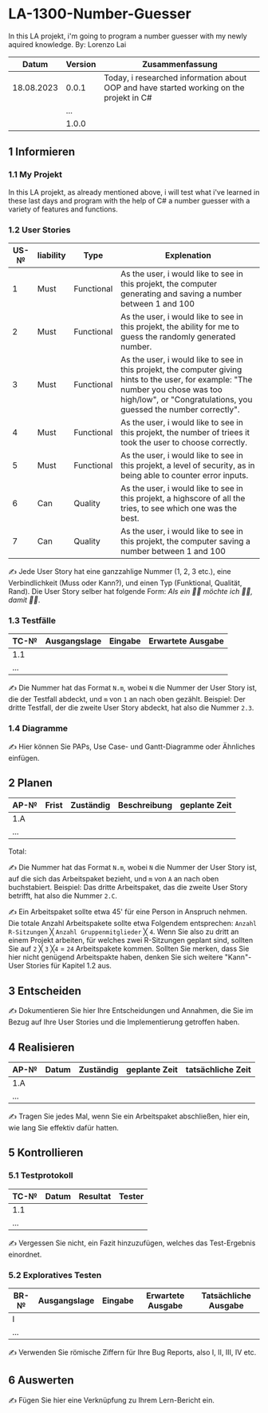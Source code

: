 # LA-1300-Number-Guesser
In this LA projekt, i'm going to program a number guesser with my newly aquired knowledge.
By: Lorenzo Lai

| Datum | Version | Zusammenfassung                                              |
| ----- | ------- | ------------------------------------------------------------ |
|18.08.2023       | 0.0.1   | Today, i researched information about OOP and have started working on the projekt in C# |
|       | ...     |                                                              |
|       | 1.0.0   |                                                              |

## 1 Informieren

### 1.1 My Projekt

In this LA projekt, as already mentioned above, i will test what i've learned in these last days and program with the help of C# a number guesser with a variety of features and functions.

### 1.2 User Stories

| US-№ | liability | Type  | Explenation                       |
| ---- | --------------- | ---- | ---------------------------------- |
|1    |Must                 |Functional      | As the user, i would like to see in this projekt, the computer generating and saving a number between 1 and 100 |
|2    |Must                 |Functional      | As the user, i would like to see in this projekt, the ability for me to guess the randomly generated number. |
|3    |Must                 |Functional      | As the user, i would like to see in this projekt, the computer giving hints to the user, for example: "The number you chose was too high/low", or "Congratulations, you guessed the number correctly".  |
|4    |Must                 |Functional      | As the user, i would like to see in this projekt, the number of triees it took the user to choose correctly.  |
|5    |Must                 |Functional      | As the user, i would like to see in this projekt, a level of security, as in being able to counter error inputs. |
|6    |Can                 |Quality      | As the user, i would like to see in this projekt, a highscore of all the tries, to see which one was the best. |
|7    |Can                 |Quality      | As the user, i would like to see in this projekt, the computer saving a number between 1 and 100 |

✍️ Jede User Story hat eine ganzzahlige Nummer (1, 2, 3 etc.), eine Verbindlichkeit (Muss oder Kann?), und einen Typ (Funktional, Qualität, Rand). Die User Story selber hat folgende Form: *Als ein 🤷‍♂️ möchte ich 🤷‍♂️, damit 🤷‍♂️*.

### 1.3 Testfälle

| TC-№ | Ausgangslage | Eingabe | Erwartete Ausgabe |
| ---- | ------------ | ------- | ----------------- |
| 1.1  |              |         |                   |
| ...  |              |         |                   |

✍️ Die Nummer hat das Format `N.m`, wobei `N` die Nummer der User Story ist, die der Testfall abdeckt, und `m` von `1` an nach oben gezählt. Beispiel: Der dritte Testfall, der die zweite User Story abdeckt, hat also die Nummer `2.3`.

### 1.4 Diagramme

✍️ Hier können Sie PAPs, Use Case- und Gantt-Diagramme oder Ähnliches einfügen.

## 2 Planen

| AP-№ | Frist | Zuständig | Beschreibung | geplante Zeit |
| ---- | ----- | --------- | ------------ | ------------- |
| 1.A  |       |           |              |               |
| ...  |       |           |              |               |

Total: 

✍️ Die Nummer hat das Format `N.m`, wobei `N` die Nummer der User Story ist, auf die sich das Arbeitspaket bezieht, und `m` von `A` an nach oben buchstabiert. Beispiel: Das dritte Arbeitspaket, das die zweite User Story betrifft, hat also die Nummer `2.C`.

✍️ Ein Arbeitspaket sollte etwa 45' für eine Person in Anspruch nehmen. Die totale Anzahl Arbeitspakete sollte etwa Folgendem entsprechen: `Anzahl R-Sitzungen` ╳ `Anzahl Gruppenmitglieder` ╳ `4`. Wenn Sie also zu dritt an einem Projekt arbeiten, für welches zwei R-Sitzungen geplant sind, sollten Sie auf `2` ╳ `3` ╳`4` = `24` Arbeitspakete kommen. Sollten Sie merken, dass Sie hier nicht genügend Arbeitspakte haben, denken Sie sich weitere "Kann"-User Stories für Kapitel 1.2 aus.

## 3 Entscheiden

✍️ Dokumentieren Sie hier Ihre Entscheidungen und Annahmen, die Sie im Bezug auf Ihre User Stories und die Implementierung getroffen haben.

## 4 Realisieren

| AP-№ | Datum | Zuständig | geplante Zeit | tatsächliche Zeit |
| ---- | ----- | --------- | ------------- | ----------------- |
| 1.A  |       |           |               |                   |
| ...  |       |           |               |                   |

✍️ Tragen Sie jedes Mal, wenn Sie ein Arbeitspaket abschließen, hier ein, wie lang Sie effektiv dafür hatten.

## 5 Kontrollieren

### 5.1 Testprotokoll

| TC-№ | Datum | Resultat | Tester |
| ---- | ----- | -------- | ------ |
| 1.1  |       |          |        |
| ...  |       |          |        |

✍️ Vergessen Sie nicht, ein Fazit hinzuzufügen, welches das Test-Ergebnis einordnet.

### 5.2 Exploratives Testen

| BR-№ | Ausgangslage | Eingabe | Erwartete Ausgabe | Tatsächliche Ausgabe |
| ---- | ------------ | ------- | ----------------- | -------------------- |
| I    |              |         |                   |                      |
| ...  |              |         |                   |                      |

✍️ Verwenden Sie römische Ziffern für Ihre Bug Reports, also I, II, III, IV etc.

## 6 Auswerten

✍️ Fügen Sie hier eine Verknüpfung zu Ihrem Lern-Bericht ein.
